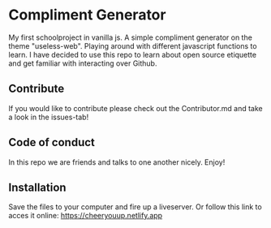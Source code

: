 # Compliment Generator

My first schoolproject in vanilla js. A simple compliment generator on the theme "useless-web". Playing around with different javascript functions to learn. I have decided to use this repo to learn about open source etiquette and get familiar with interacting over Github. 

## Contribute
If you would like to contribute please check out the Contributor.md and take a look in the issues-tab!

## Code of conduct

In this repo we are friends and talks to one another nicely. Enjoy!

## Installation

Save the files to your computer and fire up a liveserver. Or follow this link to acces it online: https://cheeryouup.netlify.app




